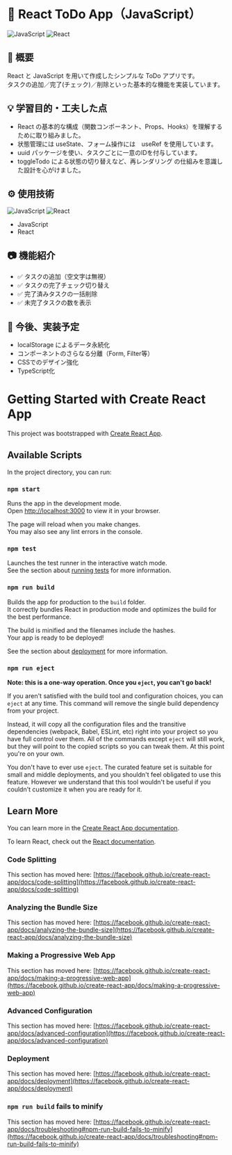 # 📝 React ToDo App（JavaScript）

![JavaScript](https://img.shields.io/badge/Code-JavaScript-F7DF1E?logo=javascript&logoColor=black)
![React](https://img.shields.io/badge/Library-React-61DAFB?logo=react&logoColor=black)

## 📌 概要

React と JavaScript を用いて作成したシンプルな ToDo アプリです。  
タスクの追加／完了(チェック)／削除といった基本的な機能を実装しています。

## 💡 学習目的・工夫した点

- React の基本的な構成（関数コンポーネント、Props、Hooks）を理解するために取り組みました。
- 状態管理には useState、フォーム操作には　useRef を使用しています。
- uuid パッケージを使い、タスクごとに一意のIDを付与しています。
- toggleTodo による状態の切り替えなど、再レンダリング の仕組みを意識した設計を心がけました。

## ⚙ 使用技術
![JavaScript](https://img.shields.io/badge/Code-JavaScript-F7DF1E?logo=javascript&logoColor=black)
![React](https://img.shields.io/badge/Library-React-61DAFB?logo=react&logoColor=black)
- JavaScript
- React

## 📷 機能紹介

- ✅ タスクの追加（空文字は無視）
- ✅ タスクの完了チェック切り替え
- ✅ 完了済みタスクの一括削除
- ✅ 未完了タスクの数を表示

## 🚀 今後、実装予定

- localStorage によるデータ永続化
- コンポーネントのさらなる分離（Form, Filter等）
- CSSでのデザイン強化
- TypeScript化



# Getting Started with Create React App

This project was bootstrapped with [Create React App](https://github.com/facebook/create-react-app).

## Available Scripts

In the project directory, you can run:

### `npm start`

Runs the app in the development mode.\
Open [http://localhost:3000](http://localhost:3000) to view it in your browser.

The page will reload when you make changes.\
You may also see any lint errors in the console.

### `npm test`

Launches the test runner in the interactive watch mode.\
See the section about [running tests](https://facebook.github.io/create-react-app/docs/running-tests) for more information.

### `npm run build`

Builds the app for production to the `build` folder.\
It correctly bundles React in production mode and optimizes the build for the best performance.

The build is minified and the filenames include the hashes.\
Your app is ready to be deployed!

See the section about [deployment](https://facebook.github.io/create-react-app/docs/deployment) for more information.

### `npm run eject`

**Note: this is a one-way operation. Once you `eject`, you can't go back!**

If you aren't satisfied with the build tool and configuration choices, you can `eject` at any time. This command will remove the single build dependency from your project.

Instead, it will copy all the configuration files and the transitive dependencies (webpack, Babel, ESLint, etc) right into your project so you have full control over them. All of the commands except `eject` will still work, but they will point to the copied scripts so you can tweak them. At this point you're on your own.

You don't have to ever use `eject`. The curated feature set is suitable for small and middle deployments, and you shouldn't feel obligated to use this feature. However we understand that this tool wouldn't be useful if you couldn't customize it when you are ready for it.

## Learn More

You can learn more in the [Create React App documentation](https://facebook.github.io/create-react-app/docs/getting-started).

To learn React, check out the [React documentation](https://reactjs.org/).

### Code Splitting

This section has moved here: [https://facebook.github.io/create-react-app/docs/code-splitting](https://facebook.github.io/create-react-app/docs/code-splitting)

### Analyzing the Bundle Size

This section has moved here: [https://facebook.github.io/create-react-app/docs/analyzing-the-bundle-size](https://facebook.github.io/create-react-app/docs/analyzing-the-bundle-size)

### Making a Progressive Web App

This section has moved here: [https://facebook.github.io/create-react-app/docs/making-a-progressive-web-app](https://facebook.github.io/create-react-app/docs/making-a-progressive-web-app)

### Advanced Configuration

This section has moved here: [https://facebook.github.io/create-react-app/docs/advanced-configuration](https://facebook.github.io/create-react-app/docs/advanced-configuration)

### Deployment

This section has moved here: [https://facebook.github.io/create-react-app/docs/deployment](https://facebook.github.io/create-react-app/docs/deployment)

### `npm run build` fails to minify

This section has moved here: [https://facebook.github.io/create-react-app/docs/troubleshooting#npm-run-build-fails-to-minify](https://facebook.github.io/create-react-app/docs/troubleshooting#npm-run-build-fails-to-minify)
